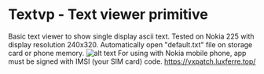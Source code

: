 # Textvp - Text viewer primitive
Basic text viewer to show single display ascii text. Tested on Nokia 225 with display resolution 240x320. Automatically open "default.txt" file on storage card or phone memory.
![alt text](https://rdzdx.github.io/textvp/Picture.jpg)
For using with Nokia mobile phone, app must be signed with IMSI (your SIM card) code.
https://vxpatch.luxferre.top/

